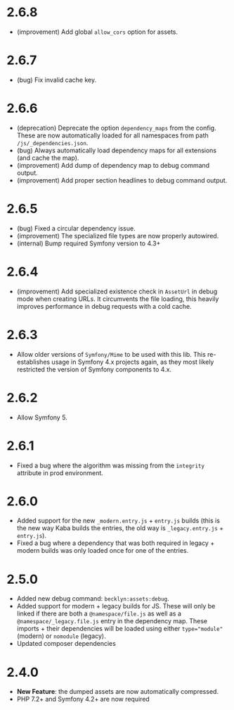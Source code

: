 2.6.8
=====

*   (improvement) Add global `allow_cors` option for assets.


2.6.7
=====

*   (bug) Fix invalid cache key.


2.6.6
=====

*   (deprecation) Deprecate the option `dependency_maps` from the config. These are now automatically loaded for all namespaces
    from path `/js/_dependencies.json`.
*   (bug) Always automatically load dependency maps for all extensions (and cache the map).
*   (improvement) Add dump of dependency map to debug command output. 
*   (improvement) Add proper section headlines to debug command output. 


2.6.5
=====

*   (bug) Fixed a circular dependency issue.
*   (improvement) The specialized file types are now properly autowired.
*   (internal) Bump required Symfony version to 4.3+


2.6.4
=====

*   (improvement) Add specialized existence check in `AssetUrl` in debug mode when creating URLs. It circumvents the file loading, this heavily improves performance in debug requests with a cold cache.


2.6.3
=====

*   Allow older versions of `Symfony/Mime` to be used with this lib. This re-establishes usage in Symfony 4.x projects again, as they most likely restricted the version
    of Symfony components to 4.x.


2.6.2
=====

*   Allow Symfony 5.


2.6.1
=====

*   Fixed a bug where the algorithm was missing from the `integrity` attribute in prod environment.


2.6.0
=====

*   Added support for the new `_modern.entry.js` + `entry.js` builds (this is the new way Kaba builds the entries, the old way is `_legacy.entry.js` + `entry.js`).
*   Fixed a bug where a dependency that was both required in legacy + modern builds was only loaded once for one of the entries.

2.5.0
=====

*   Added new debug command: `becklyn:assets:debug`.
*   Added support for modern + legacy builds for JS. These will only be linked if there are both a `@namespace/file.js` 
    as well as a `@namespace/_legacy.file.js` entry in the dependency map.
    These imports + their dependencies will be loaded using either `type="module"` (modern) or `nomodule` (legacy).
*   Updated composer dependencies

2.4.0
=====

*   **New Feature**: the dumped assets are now automatically compressed.
*   PHP 7.2+ and Symfony 4.2+ are now required
